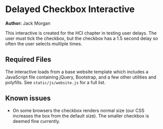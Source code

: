 # Delayed Checkbox Interactive

**Author:** Jack Morgan

This interactive is created for the HCI chapter in testing user delays. The user must tick the checkbox, but the checkbox has a 1.5 second delay so often the user selects multiple times.

## Required Files

The interactive loads from a base website template which includes a JavaScript file containing jQuery, Bootstrap, and a few other utilities and polyfills.
See `static/js/website.js` for a full list.

## Known issues

- On some browsers the checkbox renders normal size (our CSS increases the box from the default size). The smaller checkbox is deemed fine currently.

